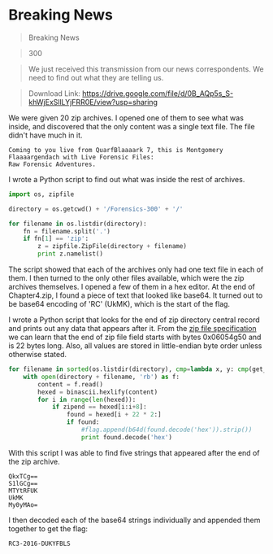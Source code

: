 # Breaking News

> Breaking News

> 300

> We just received this transmission from our news correspondents. We need to find out what they are telling us.

> Download Link: https://drive.google.com/file/d/0B_AQp5s_S-khWjExSllLYjFRR0E/view?usp=sharing

We were given 20 zip archives. I opened one of them to see what was inside, and discovered that the only content was a single text file. The file didn't have much in it.

```
Coming to you live from QuarfBlaaaark 7, this is Montgomery Flaaaargendach with Live Forensic Files:  
Raw Forensic Adventures.
```

I wrote a Python script to find out what was inside the rest of archives.

``` python
import os, zipfile

directory = os.getcwd() + '/Forensics-300' + '/'

for filename in os.listdir(directory):
    fn = filename.split('.')
    if fn[1] == 'zip':
        z = zipfile.ZipFile(directory + filename)
        print z.namelist()
```

The script showed that each of the archives only had one text file in each of them. I then turned to the only other files available, which were the zip archives themselves. I opened a few of them in a hex editor. At the end of Chapter4.zip, I found a piece of text that looked like base64. It turned out to be base64 encoding of 'RC' (UkMK), which is the start of the flag.

I wrote a Python script that looks for the end of zip directory central record and prints out any data that appears after it. From the [zip file specification](https://pkware.cachefly.net/webdocs/casestudies/APPNOTE.TXT) we can learn that the end of zip file field starts with bytes 0x06054g50 and is 22 bytes long. Also, all values are stored in little-endian byte order unless otherwise stated.

``` python
for filename in sorted(os.listdir(directory), cmp=lambda x, y: cmp(get_num(x), get_num(y))):
    with open(directory + filename, 'rb') as f:
        content = f.read()
        hexed = binascii.hexlify(content)
        for i in range(len(hexed)):
            if zipend == hexed[i:i+8]:
                found = hexed[i + 22 * 2:]
                if found:
                    #flag.append(b64d(found.decode('hex')).strip())
                    print found.decode('hex')
```

With this script I was able to find five strings that appeared after the end of the zip archive.
```
QkxTCg==
S1lGCg==
MTYtRFUK
UkMK
My0yMAo=
```
I then decoded each of the base64 strings individually and appended them together to get the flag:
```
RC3-2016-DUKYFBLS
```

